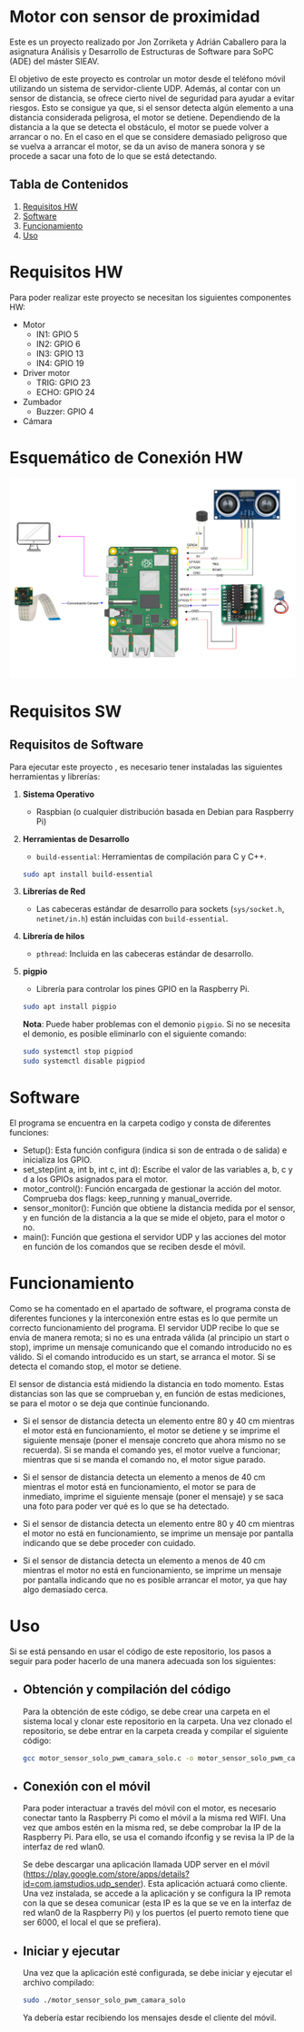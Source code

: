 # Motor con sensor de proximidad

Este es un proyecto realizado por Jon Zorriketa y Adrián Caballero para la asignatura Análisis y Desarrollo de Estructuras de Software para SoPC (ADE) del máster SIEAV.

El objetivo de este proyecto es controlar un motor desde el teléfono móvil utilizando un sistema de servidor-cliente UDP. Además, al contar con un sensor de distancia, se ofrece cierto nivel de seguridad para ayudar a evitar riesgos. Esto se consigue ya que, si el sensor detecta algún elemento a una distancia considerada peligrosa, el motor se detiene. Dependiendo de la distancia a la que se detecta el obstáculo, el motor se puede volver a arrancar o no. En el caso en el que se considere demasiado peligroso que se vuelva a arrancar el motor, se da un aviso de manera sonora y se procede a sacar una foto de lo que se está detectando.


## Tabla de Contenidos

1. [Requisitos HW](#RequisitosHW)
2. [Software](#Software)
3. [Funcionamiento](#Funcionamiento)
4. [Uso](#Uso)


# Requisitos HW
Para poder realizar este proyecto se necesitan los siguientes componentes HW:
- Motor
    - IN1: GPIO 5
    - IN2: GPIO 6
    - IN3: GPIO 13
    - IN4: GPIO 19
- Driver motor
    - TRIG: GPIO 23
    - ECHO: GPIO 24
- Zumbador
    - Buzzer: GPIO 4
- Cámara
# Esquemático de Conexión HW


![Esquemático de la conexión Hardware](imagenes/Diagrama_ADE.drawio.png)

# Requisitos SW

## Requisitos de Software

Para ejecutar este proyecto , es necesario tener instaladas las siguientes herramientas y librerías:

1. **Sistema Operativo**
    - Raspbian (o cualquier distribución basada en Debian para Raspberry Pi)

2. **Herramientas de Desarrollo**
    - `build-essential`: Herramientas de compilación para C y C++.
    ```sh
    sudo apt install build-essential
    ```

3. **Librerías de Red**
    - Las cabeceras estándar de desarrollo para sockets (`sys/socket.h`, `netinet/in.h`) están incluidas con `build-essential`.

4. **Librería de hilos**
    - `pthread`: Incluida en las cabeceras estándar de desarrollo.

5. **pigpio**
    - Librería para controlar los pines GPIO en la Raspberry Pi.
    ```sh
    sudo apt install pigpio
    ```

    **Nota**: Puede haber problemas con el demonio `pigpio`. Si no se necesita el demonio, es posible eliminarlo con el siguiente comando:
    ```sh
    sudo systemctl stop pigpiod
    sudo systemctl disable pigpiod
    ```

# Software

El programa se encuentra en la carpeta codigo y consta de diferentes funciones:
- Setup(): Esta función configura (indica si son de entrada o de salida) e inicializa los GPIO.
- set_step(int a, int b, int c, int d): Escribe el valor de las variables a, b, c y d a los GPIOs asignados para el motor.
- motor_control(): Función encargada de gestionar la acción del motor. Comprueba dos flags: keep_running y manual_override.
- sensor_monitor(): Función que obtiene la distancia medida por el sensor, y en función de la distancia a la que se mide el objeto, para el motor o no.
- main(): Función que gestiona el servidor UDP y las acciones del motor en función de los comandos que se reciben desde el móvil.


# Funcionamiento

Como se ha comentado en el apartado de software, el programa consta de diferentes funciones y la interconexión entre estas es lo que permite un correcto funcionamiento del programa. El servidor UDP recibe lo que se envía de manera remota; si no es una entrada válida (al principio un start o stop), imprime un mensaje comunicando que el comando introducido no es válido. Si el comando introducido es un start, se arranca el motor. Si se detecta el comando stop, el motor se detiene.

El sensor de distancia está midiendo la distancia en todo momento. Estas distancias son las que se comprueban y, en función de estas mediciones, se para el motor o se deja que continúe funcionando.
- Si el sensor de distancia detecta un elemento entre 80 y 40 cm mientras el motor está en funcionamiento, el motor se detiene y se imprime el siguiente mensaje (poner el mensaje concreto que ahora mismo no se recuerda). Si se manda el comando yes, el motor vuelve a funcionar; mientras que si se manda el comando no, el motor sigue parado.

- Si el sensor de distancia detecta un elemento a menos de 40 cm mientras el motor está en funcionamiento, el motor se para de inmediato, imprime el siguiente mensaje (poner el mensaje) y se saca una foto para poder ver qué es lo que se ha detectado.

- Si el sensor de distancia detecta un elemento entre 80 y 40 cm mientras el motor no está en funcionamiento, se imprime un mensaje por pantalla indicando que se debe proceder con cuidado.

- Si el sensor de distancia detecta un elemento a menos de 40 cm mientras el motor no está en funcionamiento, se imprime un mensaje por pantalla indicando que no es posible arrancar el motor, ya que hay algo demasiado cerca.


# Uso
Si se está pensando en usar el código de este repositorio, los pasos a seguir para poder hacerlo de una manera adecuada son los siguientes:

- ## Obtención y compilación del código
    Para la obtención de este código, se debe crear una carpeta en el sistema local y clonar este repositorio en la carpeta. Una vez clonado el repositorio, se debe entrar en la carpeta creada 
    y compilar el siguiente código:
    ```sh
    gcc motor_sensor_solo_pwm_camara_solo.c -o motor_sensor_solo_pwm_camara_solo -lpigpio -lpthread
    
    ```


- ## Conexión con el móvil
    Para poder interactuar a través del móvil con el motor, es necesario conectar tanto la Raspberry Pi como el móvil a la misma red WIFI. Una vez que ambos estén en la misma red, se debe comprobar la IP de la Raspberry Pi. Para ello, se usa el comando ifconfig y se revisa la IP de la interfaz de red wlan0.
    
    Se debe descargar una aplicación llamada UDP server en el móvil (https://play.google.com/store/apps/details?id=com.jamstudios.udp_sender). Esta aplicación actuará como cliente. Una vez instalada, se accede a la aplicación y se configura la IP remota con la que se desea comunicar (esta IP es la que se ve en la interfaz de red wlan0 de la Raspberry Pi) y los puertos (el puerto remoto tiene que ser 6000, el local el que se prefiera).

- ## Iniciar y ejecutar
    Una vez que la aplicación esté configurada, se debe iniciar y ejecutar el archivo compilado:
    ```sh
    sudo ./motor_sensor_solo_pwm_camara_solo
    
    ```
    
    Ya debería estar recibiendo los mensajes desde el cliente del móvil.






